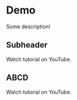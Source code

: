 # Demo 

Some description!

## Subheader

Watch tutorial on YouTube.

## ABCD

Watch tutorial on YouTube.